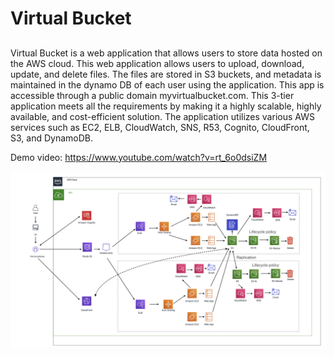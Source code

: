# Virtual Bucket
## 
Virtual Bucket is a web application that allows users to store data hosted on the AWS cloud. This web application allows users to upload, download, update, and delete files. The files are stored in S3 buckets, and metadata is maintained in the dynamo DB of each user using the application. This app is accessible through a public domain myvirtualbucket.com. This 3-tier application meets all the requirements by making it a highly scalable, highly available, and cost-efficient solution. The application utilizes various AWS services such as EC2, ELB, CloudWatch, SNS, R53, Cognito, CloudFront, S3, and DynamoDB.

Demo video: https://www.youtube.com/watch?v=rt_6o0dsiZM

![Project Architecture](/public/arch.001.jpeg?raw=true)
